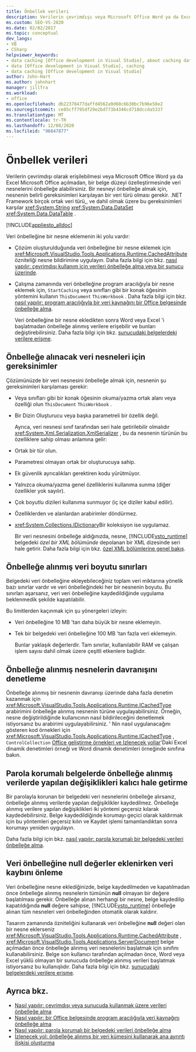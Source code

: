```yaml
---
title: Önbellek verileri
description: Verilerin çevrimdışı veya Microsoft Office Word ya da Excel açılmadan veya açmadan veri nesnelerini bir belge düzeyi özelleştirmesinde nasıl önbelleğe alabileceğinizi öğrenin.
ms.custom: SEO-VS-2020
ms.date: 02/02/2017
ms.topic: conceptual
dev_langs:
- VB
- CSharp
helpviewer_keywords:
- data caching [Office development in Visual Studio], about caching data
- data [Office development in Visual Studio], caching
- data caching [Office development in Visual Studio]
author: John-Hart
ms.author: johnhart
manager: jillfra
ms.workload:
- office
ms.openlocfilehash: db22378477daffd4562a9d60c6b30bc7b96e58e2
ms.sourcegitcommit: ce85cff795df29e2bd773b4346cd718dccda5337
ms.translationtype: MT
ms.contentlocale: tr-TR
ms.lasthandoff: 12/08/2020
ms.locfileid: "96847877"
---
```

# <a name="cache-data"></a>Önbellek verileri
  Verilerin çevrimdışı olarak erişilebilmesi veya Microsoft Office Word ya da Excel Microsoft Office açılmadan, bir belge düzeyi özelleştirmesinde veri nesnelerini önbelleğe alabilirsiniz. Bir nesneyi önbelleğe almak için, nesnenin belirli gereksinimleri karşılayan bir veri türü olması gerekir. .NET Framework birçok ortak veri türü,, ve dahil olmak üzere bu gereksinimleri karşılar <xref:System.String> <xref:System.Data.DataSet> <xref:System.Data.DataTable> .

 [!INCLUDE[appliesto_alldoc](../vsto/includes/appliesto-alldoc-md.md)]

 Veri önbelleğine bir nesne eklemenin iki yolu vardır:

- Çözüm oluşturulduğunda veri önbelleğine bir nesne eklemek için <xref:Microsoft.VisualStudio.Tools.Applications.Runtime.CachedAttribute> özniteliği nesne bildirimine uygulayın. Daha fazla bilgi için bkz. [nasıl yapılır: çevrimdışı kullanım için verileri önbelleğe alma veya bir sunucu üzerinde](../vsto/how-to-cache-data-for-use-offline-or-on-a-server.md).

- Çalışma zamanında veri önbelleğine program aracılığıyla bir nesne eklemek için, `StartCaching` veya sınıfları gibi bir konak öğesinin yöntemini kullanın `ThisDocument` `ThisWorkbook` . Daha fazla bilgi için bkz. [nasıl yapılır: program aracılığıyla bir veri kaynağını bir Office belgesinde önbelleğe alma](../vsto/how-to-programmatically-cache-a-data-source-in-an-office-document.md).

  Veri önbelleğine bir nesne ekledikten sonra Word veya Excel 'i başlatmadan önbelleğe alınmış verilere erişebilir ve bunları değiştirebilirsiniz. Daha fazla bilgi için bkz. [sunucudaki belgelerdeki verilere erişme](../vsto/accessing-data-in-documents-on-the-server.md).

## <a name="requirements-for-data-objects-to-be-cached"></a>Önbelleğe alınacak veri nesneleri için gereksinimler
 Çözümünüzde bir veri nesnesini önbelleğe almak için, nesnenin şu gereksinimleri karşılaması gerekir:

- Veya sınıfları gibi bir konak öğesinin okuma/yazma ortak alanı veya özelliği olun `ThisDocument` `ThisWorkbook` .

- Bir Dizin Oluşturucu veya başka parametreli bir özellik değil.

  Ayrıca, veri nesnesi sınıf tarafından seri hale getirilebilir olmalıdır <xref:System.Xml.Serialization.XmlSerializer> , bu da nesnenin türünün bu özelliklere sahip olması anlamına gelir:

- Ortak bir tür olun.

- Parametresi olmayan ortak bir oluşturucuya sahip.

- Ek güvenlik ayrıcalıkları gerektiren kodu yürütmüyor.

- Yalnızca okuma/yazma genel özelliklerini kullanıma sunma (diğer özellikler yok sayılır).

- Çok boyutlu dizileri kullanıma sunmuyor (iç içe diziler kabul edilir).

- Özelliklerden ve alanlardan arabirimler döndürmez.

- <xref:System.Collections.IDictionary>Bir koleksiyon ise uygulamaz.

  Bir veri nesnesini önbelleğe aldığınızda, nesne, [!INCLUDE[vsto_runtime](../vsto/includes/vsto-runtime-md.md)] belgedeki *özel bir XML bölümünde* depolanan bir XML dizesinde seri hale getirir. Daha fazla bilgi için bkz. [özel XML bölümlerine genel bakış](../vsto/custom-xml-parts-overview.md).

## <a name="cached-data-size-limits"></a>Önbelleğe alınmış veri boyutu sınırları
 Belgedeki veri önbelleğine ekleyebileceğiniz toplam veri miktarına yönelik bazı sınırlar vardır ve veri önbelleğindeki her bir nesnenin boyutu. Bu sınırları aşarsanız, veri veri önbelleğine kaydedildiğinde uygulama beklenmedik şekilde kapatılabilir.

 Bu limitlerden kaçınmak için şu yönergeleri izleyin:

- Veri önbelleğine 10 MB 'tan daha büyük bir nesne eklemeyin.

- Tek bir belgedeki veri önbelleğine 100 MB 'tan fazla veri eklemeyin.

  Bunlar yaklaşık değerlerdir. Tam sınırlar, kullanılabilir RAM ve çalışan işlem sayısı dahil olmak üzere çeşitli etkenlere bağlıdır.

## <a name="control-the-behavior-of-cached-objects"></a>Önbelleğe alınmış nesnelerin davranışını denetleme
 Önbelleğe alınmış bir nesnenin davranışı üzerinde daha fazla denetim kazanmak için <xref:Microsoft.VisualStudio.Tools.Applications.Runtime.ICachedType> arabirimini önbelleğe alınmış nesnenin türüne uygulayabilirsiniz. Örneğin, nesne değiştirildiğinde kullanıcının nasıl bildirileceğini denetlemek istiyorsanız bu arabirimi uygulayabilirsiniz. ' Nin nasıl uygulanacağını gösteren kod örnekleri için <xref:Microsoft.VisualStudio.Tools.Applications.Runtime.ICachedType> , `ControlCollection` [Office geliştirme örnekleri ve Izlenecek yollar](../vsto/office-development-samples-and-walkthroughs.md)'Daki Excel dinamik denetimleri örneği ve Word dinamik denetimleri örneğinde sınıfına bakın.

## <a name="persist-changes-to-cached-data-in-password-protected-documents"></a>Parola korumalı belgelerde önbelleğe alınmış verilerde yapılan değişiklikleri kalıcı hale getirme
 Bir parolayla korunan bir belgedeki veri nesnelerini önbelleğe alırsanız, önbelleğe alınmış verilerde yapılan değişiklikler kaydedilmez. Önbelleğe alınmış verilere yapılan değişiklikleri iki yöntemi geçersiz kılarak kaydedebilirsiniz. Belge kaydedildiğinde korumayı geçici olarak kaldırmak için bu yöntemleri geçersiz kılın ve Kaydet işlemi tamamlandıktan sonra korumayı yeniden uygulayın.

 Daha fazla bilgi için bkz. [nasıl yapılır: parola korumalı bir belgedeki verileri önbelleğe alma](../vsto/how-to-cache-data-in-a-password-protected-document.md).

## <a name="prevent-data-loss-when-adding-null-values-to-the-data-cache"></a>Veri önbelleğine null değerler eklenirken veri kaybını önleme
 Veri önbelleğine nesne eklediğinizde, belge kaydedilmeden ve kapatılmadan önce önbelleğe alınmış nesnelerin tümünün **null** olmayan bir değere başlatılması gerekir. Önbelleğe alınan herhangi bir nesne, belge kaydedilip kapatıldığında **null** değere sahipse, [!INCLUDE[vsto_runtime](../vsto/includes/vsto-runtime-md.md)] önbelleğe alınan tüm nesneleri veri önbelleğinden otomatik olarak kaldırır.

 Tasarım zamanında özniteliğini kullanarak veri önbelleğine **null** değeri olan bir nesne eklerseniz <xref:Microsoft.VisualStudio.Tools.Applications.Runtime.CachedAttribute> , <xref:Microsoft.VisualStudio.Tools.Applications.ServerDocument> belge açılmadan önce önbelleğe alınmış veri nesnelerini başlatmak için sınıfını kullanabilirsiniz. Belge son kullanıcı tarafından açılmadan önce, Word veya Excel yüklü olmayan bir sunucuda önbelleğe alınmış verileri başlatmak istiyorsanız bu kullanışlıdır. Daha fazla bilgi için bkz. [sunucudaki belgelerdeki verilere erişme](../vsto/accessing-data-in-documents-on-the-server.md).

## <a name="see-also"></a>Ayrıca bkz.
- [Nasıl yapılır: çevrimdışı veya sunucuda kullanmak üzere verileri önbelleğe alma](../vsto/how-to-cache-data-for-use-offline-or-on-a-server.md)
- [Nasıl yapılır: bir Office belgesinde program aracılığıyla veri kaynağını önbelleğe alma](../vsto/how-to-programmatically-cache-a-data-source-in-an-office-document.md)
- [Nasıl yapılır: parola korumalı bir belgedeki verileri önbelleğe alma](../vsto/how-to-cache-data-in-a-password-protected-document.md)
- [İzlenecek yol: önbelleğe alınmış bir veri kümesini kullanarak ana ayrıntı ilişkisi oluşturma](../vsto/walkthrough-creating-a-master-detail-relation-using-a-cached-dataset.md)
